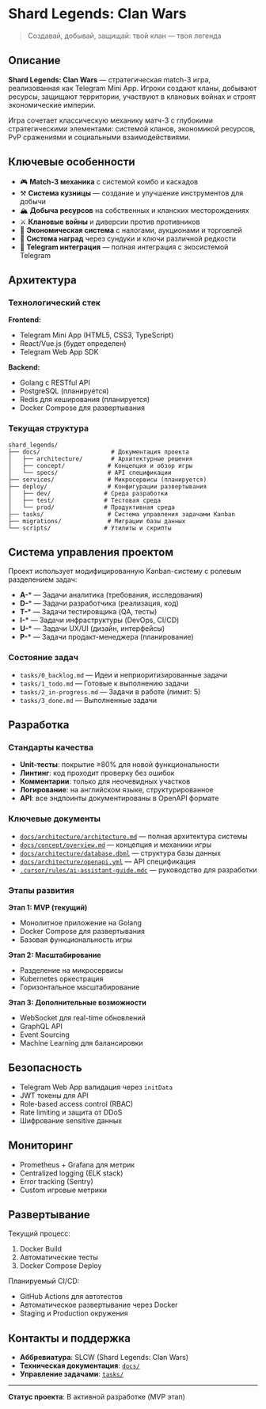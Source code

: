 # Shard Legends: Clan Wars

> Создавай, добывай, защищай: твой клан — твоя легенда

## Описание

**Shard Legends: Clan Wars** — стратегическая match-3 игра, реализованная как Telegram Mini App. Игроки создают кланы, добывают ресурсы, защищают территории, участвуют в клановых войнах и строят экономические империи.

Игра сочетает классическую механику матч-3 с глубокими стратегическими элементами: системой кланов, экономикой ресурсов, PvP сражениями и социальными взаимодействиями.

## Ключевые особенности

- 🎮 **Match-3 механика** с системой комбо и каскадов
- ⚒️ **Система кузницы** — создание и улучшение инструментов для добычи
- 🏔️ **Добыча ресурсов** на собственных и кланских месторождениях
- ⚔️ **Клановые войны** и диверсии против противников
- 💎 **Экономическая система** с налогами, аукционами и торговлей
- 🎁 **Система наград** через сундуки и ключи различной редкости
- 📱 **Telegram интеграция** — полная интеграция с экосистемой Telegram

## Архитектура

### Технологический стек

**Frontend:**
- Telegram Mini App (HTML5, CSS3, TypeScript)
- React/Vue.js (будет определен)
- Telegram Web App SDK

**Backend:**
- Golang с RESTful API
- PostgreSQL (планируется)
- Redis для кеширования (планируется)
- Docker Compose для развертывания

### Текущая структура

```
shard_legends/
├── docs/                    # Документация проекта
│   ├── architecture/        # Архитектурные решения
│   ├── concept/            # Концепция и обзор игры
│   └── specs/              # API спецификации
├── services/               # Микросервисы (планируется)
├── deploy/                 # Конфигурации развертывания
│   ├── dev/               # Среда разработки
│   ├── test/              # Тестовая среда
│   └── prod/              # Продуктивная среда
├── tasks/                  # Система управления задачами Kanban
├── migrations/             # Миграции базы данных
└── scripts/               # Утилиты и скрипты
```

## Система управления проектом

Проект использует модифицированную Kanban-систему с ролевым разделением задач:

- **A-*** — Задачи аналитика (требования, исследования)
- **D-*** — Задачи разработчика (реализация, код)
- **T-*** — Задачи тестировщика (QA, тесты)
- **I-*** — Задачи инфраструктуры (DevOps, CI/CD)
- **U-*** — Задачи UX/UI (дизайн, интерфейсы)
- **P-*** — Задачи продакт-менеджера (планирование)

### Состояние задач

- `tasks/0_backlog.md` — Идеи и неприоритизированные задачи
- `tasks/1_todo.md` — Готовые к выполнению задачи
- `tasks/2_in-progress.md` — Задачи в работе (лимит: 5)
- `tasks/3_done.md` — Выполненные задачи

## Разработка

### Стандарты качества

- **Unit-тесты**: покрытие ≥80% для новой функциональности
- **Линтинг**: код проходит проверку без ошибок
- **Комментарии**: только для неочевидных участков
- **Логирование**: на английском языке, структурированное
- **API**: все эндпоинты документированы в OpenAPI формате

### Ключевые документы

- [`docs/architecture/architecture.md`](docs/architecture/architecture.md) — полная архитектура системы
- [`docs/concept/overview.md`](docs/concept/overview.md) — концепция и механики игры
- [`docs/architecture/database.dbml`](docs/architecture/database.dbml) — структура базы данных
- [`docs/architecture/openapi.yml`](docs/architecture/openapi.yml) — API спецификация
- [`.cursor/rules/ai-assistant-guide.mdc`](.cursor/rules/ai-assistant-guide.mdc) — руководство для разработки

### Этапы развития

**Этап 1: MVP (текущий)**
- Монолитное приложение на Golang
- Docker Compose для развертывания
- Базовая функциональность игры

**Этап 2: Масштабирование**
- Разделение на микросервисы
- Kubernetes оркестрация
- Горизонтальное масштабирование

**Этап 3: Дополнительные возможности**
- WebSocket для real-time обновлений
- GraphQL API
- Event Sourcing
- Machine Learning для балансировки

## Безопасность

- Telegram Web App валидация через `initData`
- JWT токены для API
- Role-based access control (RBAC)
- Rate limiting и защита от DDoS
- Шифрование sensitive данных

## Мониторинг

- Prometheus + Grafana для метрик
- Centralized logging (ELK stack)
- Error tracking (Sentry)
- Custom игровые метрики

## Развертывание

Текущий процесс:
1. Docker Build
2. Автоматические тесты
3. Docker Compose Deploy

Планируемый CI/CD:
- GitHub Actions для автотестов
- Автоматическое развертывание через Docker
- Staging и Production окружения

## Контакты и поддержка

- **Аббревиатура**: SLCW (Shard Legends: Clan Wars)
- **Техническая документация**: [`docs/`](docs/)
- **Управление задачами**: [`tasks/`](tasks/)

---

**Статус проекта**: В активной разработке (MVP этап)